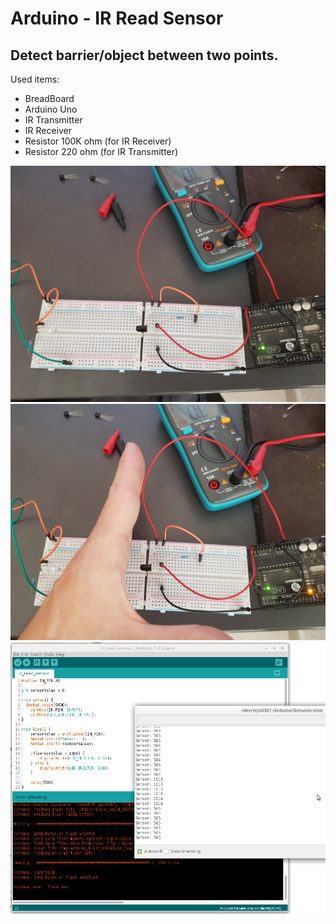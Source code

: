 # Arduino - IR Read Sensor

## Detect barrier/object between two points.

Used items:
* BreadBoard
* Arduino Uno
* IR Transmitter
* IR Receiver
* Resistor 100K ohm (for IR Receiver)
* Resistor 220 ohm (for IR Transmitter)

![alt text](https://github.com/tapin13/Arduino4Fun/blob/master/ir_read_sensor/20191029_141629.jpg)
![alt text](https://github.com/tapin13/Arduino4Fun/blob/master/ir_read_sensor/20191029_141625.jpg)
![alt text](https://github.com/tapin13/Arduino4Fun/blob/master/ir_read_sensor/screenshot.png)

